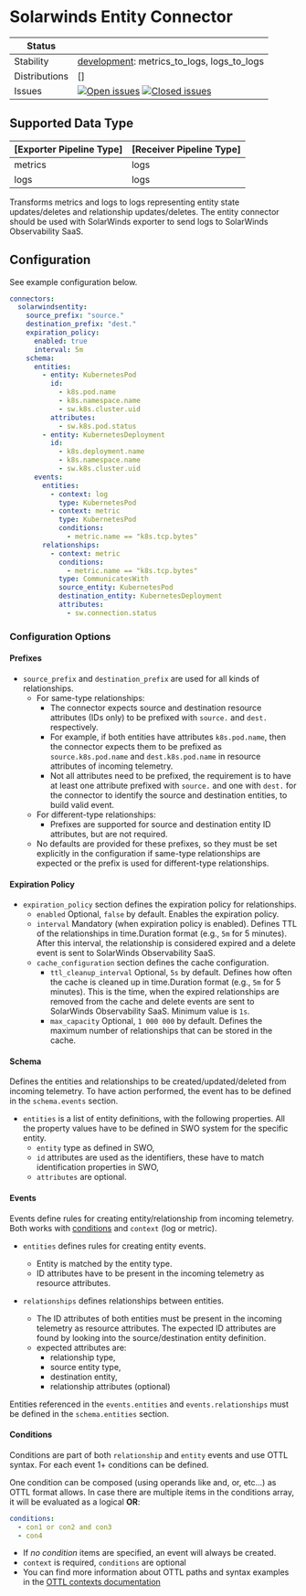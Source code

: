# Solarwinds Entity Connector

| Status        |                                                                                                                                                                                                                                                                                                                                                                                                                                                                                                                                                                                                                                                                                                                                                 |
|---------------|-------------------------------------------------------------------------------------------------------------------------------------------------------------------------------------------------------------------------------------------------------------------------------------------------------------------------------------------------------------------------------------------------------------------------------------------------------------------------------------------------------------------------------------------------------------------------------------------------------------------------------------------------------------------------------------------------------------------------------------------------|
| Stability     | [development]: metrics_to_logs, logs_to_logs                                                                                                                                                                                                                                                                                                                                                                                                                                                                                                                                                                                                                                                                                                    |
| Distributions | []                                                                                                                                                                                                                                                                                                                                                                                                                                                                                                                                                                                                                                                                                                                                              |
| Issues        | [![Open issues](https://img.shields.io/github/issues-search/solarwinds/solarwinds-otel-collector-contrib?query=is%3Aissue%20is%3Aopen%20label%3Aconnector%2Fsolarwindsentity%20&label=open&color=orange&logo=opentelemetry)](https://github.com/solarwinds/solarwinds-otel-collector-contrib/issues?q=is%3Aopen%20is%3Aissue%20label%3Aconnector%2Fsolarwindsentity) [![Closed issues](https://img.shields.io/github/issues-search/solarwinds/solarwinds-otel-collector-contrib?query=is%3Aissue%20is%3Aclosed%20label%3Aconnector%2Fsolarwindsentity%20&label=closed&color=blue&logo=opentelemetry)](https://github.com/solarwinds/solarwinds-otel-collector-contrib/issues?q=is%3Aclosed%20is%3Aissue%20label%3Aconnector%2Fsolarwindsentity) |

[development]: https://github.com/open-telemetry/opentelemetry-collector/blob/main/docs/component-stability.md#development

## Supported Data Type
| [Exporter Pipeline Type] | [Receiver Pipeline Type] |
|--------------------------|--------------------------|
| metrics                  | logs                     |
| logs                     | logs                     |

Transforms metrics and logs to logs representing entity state updates/deletes and relationship updates/deletes. The entity connector should be used with SolarWinds exporter to send logs to SolarWinds Observability SaaS.

## Configuration
See example configuration below.
```yaml
connectors:
  solarwindsentity:
    source_prefix: "source."
    destination_prefix: "dest."
    expiration_policy:
      enabled: true
      interval: 5m
    schema:
      entities:
        - entity: KubernetesPod
          id:
            - k8s.pod.name
            - k8s.namespace.name
            - sw.k8s.cluster.uid
          attributes:
            - sw.k8s.pod.status
        - entity: KubernetesDeployment
          id:
            - k8s.deployment.name
            - k8s.namespace.name
            - sw.k8s.cluster.uid
      events:
        entities:
          - context: log
            type: KubernetesPod
          - context: metric
            type: KubernetesPod
            conditions:
              - metric.name == "k8s.tcp.bytes"
        relationships:
          - context: metric
            conditions: 
              - metric.name == "k8s.tcp.bytes"
            type: CommunicatesWith
            source_entity: KubernetesPod
            destination_entity: KubernetesDeployment
            attributes:
              - sw.connection.status
```

### Configuration Options
#### Prefixes
- `source_prefix` and `destination_prefix` are used for all kinds of relationships.
  - For same-type relationships:
    - The connector expects source and destination resource attributes (IDs only) to be prefixed with `source.` and `dest.` respectively.
    - For example, if both entities have attributes `k8s.pod.name`, then the connector expects them to be prefixed as `source.k8s.pod.name` and `dest.k8s.pod.name` in resource attributes of incoming telemetry.
    - Not all attributes need to be prefixed, the requirement is to have at least one attribute prefixed with `source.` and one with `dest.` for the connector to identify the source and destination entities,
      to build valid event.
  - For different-type relationships:
    - Prefixes are supported for source and destination entity ID attributes, but are not required.
  - No defaults are provided for these prefixes, so they must be set explicitly in the configuration if same-type relationships are expected or the prefix is used for different-type relationships.

#### Expiration Policy

- `expiration_policy` section defines the expiration policy for relationships.
  - `enabled` Optional, `false` by default. Enables the expiration policy.
  - `interval` Mandatory (when expiration policy is enabled). Defines TTL of the relationships in time.Duration format (e.g., `5m` for 5 minutes). After this interval, the relationship is considered expired and a delete event is sent to SolarWinds Observability SaaS.
  - `cache_configuration` section defines the cache configuration.
    - `ttl_cleanup_interval` Optional, `5s` by default. Defines how often the cache is cleaned up in time.Duration format (e.g., `5m` for 5 minutes). This is the time, when the expired relationships are removed from the cache and delete events are sent to SolarWinds Observability SaaS. Minimum value is `1s`.
    - `max_capacity` Optional, `1 000 000` by default. Defines the maximum number of relationships that can be stored in the cache.

#### Schema
Defines the entities and relationships to be created/updated/deleted from incoming telemetry. To have action performed, the event
has to be defined in the `schema.events` section.
- `entities` is a list of entity definitions, with the following properties. All the property values have to be defined in SWO system for the specific entity.
  - `entity` type as defined in SWO,
  - `id` attributes are used as the identifiers, these have to match identification properties in SWO,
  - `attributes` are optional.

#### Events
Events define rules for creating entity/relationship from incoming telemetry. Both works with [conditions](#conditions) and `context` (log or metric).

- `entities` defines rules for creating entity events.
  - Entity is matched by the entity type.
  - ID attributes have to be present in the incoming telemetry as resource attributes.

- `relationships` defines relationships between entities.
  - The ID attributes of both entities must be present in the incoming telemetry as resource attributes. The expected
    ID attributes are found by looking into the source/destination entity definition.
  - expected attributes are:
    - relationship type,
    - source entity type,
    - destination entity,
    - relationship attributes (optional)


Entities referenced in the `events.entities` and `events.relationships` must be defined in the `schema.entities` section.


#### Conditions
Conditions are part of both `relationship` and `entity` events and use OTTL syntax. For each event 1+ conditions can be defined.

One condition can be composed (using operands like and, or, etc...) as OTTL format allows. In case there are multiple items in the conditions array, it will be evaluated as a logical **OR**:
  ```yaml
  conditions:
    - con1 or con2 and con3
    - con4
  ```

- If *no condition* items are specified, an event will always be created.
- `context` is required, `conditions` are optional
- You can find more information about OTTL paths and syntax examples in the [OTTL contexts documentation](https://github.com/open-telemetry/opentelemetry-collector-contrib/tree/main/pkg/ottl/contexts)
